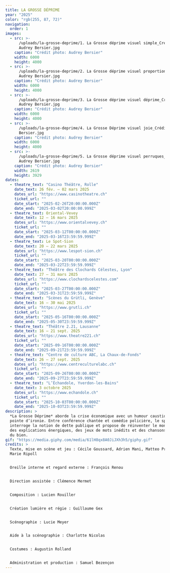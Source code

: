 ```yaml
---
title: LA GROSSE DÉPRIME
year: "2025"
color: "rgb(255, 87, 72)"
navigation:
  order: 1
images:
  - src: >-
      /uploads/la-grosse-deprime/1. La Grosse déprime visuel simple_Crédit
      Audrey Bersier.jpg
    caption: "Crédit photo: Audrey Bersier"
    width: 6000
    height: 4000
  - src: >-
      /uploads/la-grosse-deprime/2. La Grosse déprime visuel proportions_Crédit
      Audrey Bersier.jpg
    caption: "Crédit photo: Audrey Bersier"
    width: 6000
    height: 4000
  - src: >-
      /uploads/la-grosse-deprime/3. La Grosse déprime visuel déprime_Crédit
      Audrey Bersier.jpg
    caption: "Crédit photo: Audrey Bersier"
    width: 6000
    height: 4000
  - src: >-
      /uploads/la-grosse-deprime/4. La Grosse Déprime visuel joie_Crédit Audrey
      Bersier.jpg
    caption: "Crédit photo: Audrey Bersier"
    width: 6000
    height: 4000
  - src: >-
      /uploads/la-grosse-deprime/5. La Grosse déprime visuel perruques_Crédit
      Audrey Bersier.jpg
    caption: "Crédit photo: Audrey Bersier"
    width: 2619
    height: 3929
dates:
  - theatre_text: "Casino Théâtre, Rolle"
    date_text: 26 fév. – 02 mars 2025
    dates_url: "https://www.casinotheatre.ch"
    ticket_url: ""
    date_start: "2025-02-26T20:00:00.000Z"
    date_end: "2025-03-02T20:00:00.999Z"
  - theatre_text: Oriental-Vevey
    date_text: 12 – 16 mars 2025
    dates_url: "https://www.orientalvevey.ch"
    ticket_url: ""
    date_start: "2025-03-12T00:00:00.000Z"
    date_end: "2025-03-16T23:59:59.999Z"
  - theatre_text: Le Spot-Sion
    date_text: 20 – 22 mars 2025
    dates_url: "https://www.lespot-sion.ch"
    ticket_url: ""
    date_start: "2025-03-20T00:00:00.000Z"
    date_end: "2025-03-22T23:59:59.999Z"
  - theatre_text: "Théâtre des Clochards Célestes, Lyon"
    date_text: 27 – 31 mars 2025
    dates_url: "https://www.clochardscelestes.com"
    ticket_url: ""
    date_start: "2025-03-27T00:00:00.000Z"
    date_end: "2025-03-31T23:59:59.999Z"
  - theatre_text: "Scènes du Grütli, Genève"
    date_text: 16 – 30 mai 2025
    dates_url: "https://www.grutli.ch"
    ticket_url: ""
    date_start: "2025-05-16T00:00:00.000Z"
    date_end: "2025-05-30T23:59:59.999Z"
  - theatre_text: "Théâtre 2.21, Lausanne"
    date_text: 16 – 21 sept. 2025
    dates_url: "https://www.theatre221.ch"
    ticket_url: ""
    date_start: "2025-09-16T00:00:00.000Z"
    date_end: "2025-09-21T23:59:59.999Z"
  - theatre_text: "Centre de culture ABC, La Chaux-de-Fonds"
    date_text: 26 – 27 sept. 2025
    dates_url: "https://www.centreculturelabc.ch"
    ticket_url: ""
    date_start: "2025-09-26T00:00:00.000Z"
    date_end: "2025-09-27T23:59:59.999Z"
  - theatre_text: "L’Échandole, Yverdon-les-Bains"
    date_text: 3 octobre 2025
    dates_url: "https://www.echandole.ch"
    ticket_url: ""
    date_start: "2025-10-03T00:00:00.000Z"
    date_end: "2025-10-03T23:59:59.999Z"
description: >
  *La Grosse Déprime* aborde la crise économique avec un humour caustique et une
  pointe d’ironie. Entre conférence chantée et comédie policière, le spectacle
  interroge la notion de dette publique et propose de réinventer le monde avec
  des explications énergiques, des jeux de mots inédits et des chansons qui font
  du bien.
gif: "https://media.giphy.com/media/61lH8qx8A0JiJXh3h5/giphy.gif"
credits: >
  Texte, mise en scène et jeu : Cécile Goussard, Adrien Mani, Matteo Prandi,
  Marie Ripoll


  Oreille interne et regard externe : François Renou


  Direction assistée : Clémence Mermet


  Composition : Lucien Rouiller


  Création lumière et régie : Guillaume Gex


  Scénographie : Lucie Meyer


  Aide à la scénographie : Charlotte Nicolas


  Costumes : Augustin Rolland


  Administration et production : Samuel Bezençon
---
```

